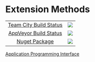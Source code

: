 # Extension Methods

<table align="center">
    <tr>
        <td align="center"><a href=http://scorchio-server.westeurope.cloudapp.azure.com:888/viewType.html?buildTypeId=ExtensionMethods_Build&guest=1)>Team City Build Status</a></td>
        <td align="center"><a href="scorchio-server.westeurope.cloudapp.azure.com:888/viewType.html?buildTypeId=ExtensionMethods_Build&guest=1">
	<img src="scorchio-server.westeurope.cloudapp.azure.com:888/app/rest/builds/buildType:(id:ExtensionMethods_Build)/statusIcon"/>
</a></td>
    </tr>
    <tr>
        <td align="center"><a href="https://ci.appveyor.com/project/asudbury/extensionmethods">AppVeyor Build Status</td>
        <td align="center"><a href="https://ci.appveyor.com/project/asudbury/extensionmethods">
	<img src='https://ci.appveyor.com/api/projects/status/5563pl7h01w93v3h?svg=true'/>
</a></td>
    </tr>
    <tr>
        <td align="center"><a href="https://www.nuget.org/packages/Scorchio.ExtensionMethods">Nuget Package</a></td>
        <td align="center"><a href="https://www.nuget.org/packages/Scorchio.ExtensionMethods"><img src="https://img.shields.io/nuget/v/Scorchio.ExtensionMethods.svg"></img></a></td>
</table>


[Application Programming Interface](Scorchio.ExtensionMethods.md)
